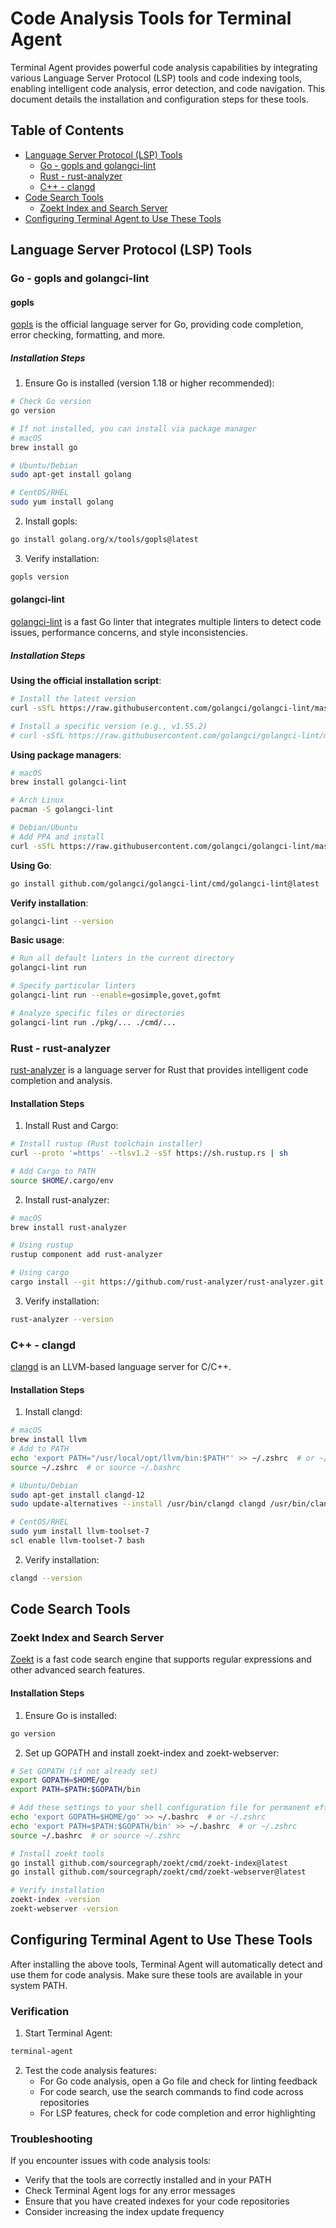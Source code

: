 # Code Analysis Tools for Terminal Agent

Terminal Agent provides powerful code analysis capabilities by integrating various Language Server Protocol (LSP) tools and code indexing tools, enabling intelligent code analysis, error detection, and code navigation. This document details the installation and configuration steps for these tools.

## Table of Contents

- [Language Server Protocol (LSP) Tools](#language-server-protocol-lsp-tools)
  - [Go - gopls and golangci-lint](#go---gopls-and-golangci-lint)
  - [Rust - rust-analyzer](#rust---rust-analyzer)
  - [C++ - clangd](#c---clangd)
- [Code Search Tools](#code-search-tools)
  - [Zoekt Index and Search Server](#zoekt-index-and-search-server)
- [Configuring Terminal Agent to Use These Tools](#configuring-terminal-agent-to-use-these-tools)

## Language Server Protocol (LSP) Tools

### Go - gopls and golangci-lint

#### gopls

[gopls](https://github.com/golang/tools/tree/master/gopls) is the official language server for Go, providing code completion, error checking, formatting, and more.

##### Installation Steps

1. Ensure Go is installed (version 1.18 or higher recommended):

```bash
# Check Go version
go version

# If not installed, you can install via package manager
# macOS
brew install go

# Ubuntu/Debian
sudo apt-get install golang

# CentOS/RHEL
sudo yum install golang
```

2. Install gopls:

```bash
go install golang.org/x/tools/gopls@latest
```

3. Verify installation:

```bash
gopls version
```

#### golangci-lint

[golangci-lint](https://github.com/golangci/golangci-lint) is a fast Go linter that integrates multiple linters to detect code issues, performance concerns, and style inconsistencies.

##### Installation Steps

**Using the official installation script**:

```bash
# Install the latest version
curl -sSfL https://raw.githubusercontent.com/golangci/golangci-lint/master/install.sh | sh -s -- -b $(go env GOPATH)/bin

# Install a specific version (e.g., v1.55.2)
# curl -sSfL https://raw.githubusercontent.com/golangci/golangci-lint/master/install.sh | sh -s -- -b $(go env GOPATH)/bin v1.55.2
```

**Using package managers**:

```bash
# macOS
brew install golangci-lint

# Arch Linux
pacman -S golangci-lint

# Debian/Ubuntu
# Add PPA and install
curl -sSfL https://raw.githubusercontent.com/golangci/golangci-lint/master/install.sh | sh -s -- -b /usr/local/bin
```

**Using Go**:

```bash
go install github.com/golangci/golangci-lint/cmd/golangci-lint@latest
```

**Verify installation**:

```bash
golangci-lint --version
```

**Basic usage**:

```bash
# Run all default linters in the current directory
golangci-lint run

# Specify particular linters
golangci-lint run --enable=gosimple,govet,gofmt

# Analyze specific files or directories
golangci-lint run ./pkg/... ./cmd/...
```

### Rust - rust-analyzer

[rust-analyzer](https://rust-analyzer.github.io/) is a language server for Rust that provides intelligent code completion and analysis.

#### Installation Steps

1. Install Rust and Cargo:

```bash
# Install rustup (Rust toolchain installer)
curl --proto '=https' --tlsv1.2 -sSf https://sh.rustup.rs | sh

# Add Cargo to PATH
source $HOME/.cargo/env
```

2. Install rust-analyzer:

```bash
# macOS
brew install rust-analyzer

# Using rustup
rustup component add rust-analyzer

# Using cargo
cargo install --git https://github.com/rust-analyzer/rust-analyzer.git rust-analyzer
```

3. Verify installation:

```bash
rust-analyzer --version
```

### C++ - clangd

[clangd](https://clangd.llvm.org/) is an LLVM-based language server for C/C++.

#### Installation Steps

1. Install clangd:

```bash
# macOS
brew install llvm
# Add to PATH
echo 'export PATH="/usr/local/opt/llvm/bin:$PATH"' >> ~/.zshrc  # or ~/.bashrc
source ~/.zshrc  # or source ~/.bashrc

# Ubuntu/Debian
sudo apt-get install clangd-12
sudo update-alternatives --install /usr/bin/clangd clangd /usr/bin/clangd-12 100

# CentOS/RHEL
sudo yum install llvm-toolset-7
scl enable llvm-toolset-7 bash
```

2. Verify installation:

```bash
clangd --version
```

## Code Search Tools

### Zoekt Index and Search Server

[Zoekt](https://github.com/sourcegraph/zoekt) is a fast code search engine that supports regular expressions and other advanced search features.

#### Installation Steps

1. Ensure Go is installed:

```bash
go version
```

2. Set up GOPATH and install zoekt-index and zoekt-webserver:

```bash
# Set GOPATH (if not already set)
export GOPATH=$HOME/go
export PATH=$PATH:$GOPATH/bin

# Add these settings to your shell configuration file for permanent effect
echo 'export GOPATH=$HOME/go' >> ~/.bashrc  # or ~/.zshrc
echo 'export PATH=$PATH:$GOPATH/bin' >> ~/.bashrc  # or ~/.zshrc
source ~/.bashrc  # or source ~/.zshrc

# Install zoekt tools
go install github.com/sourcegraph/zoekt/cmd/zoekt-index@latest
go install github.com/sourcegraph/zoekt/cmd/zoekt-webserver@latest

# Verify installation
zoekt-index -version
zoekt-webserver -version
```

## Configuring Terminal Agent to Use These Tools

After installing the above tools, Terminal Agent will automatically detect and use them for code analysis. Make sure these tools are available in your system PATH.

### Verification

1. Start Terminal Agent:

```bash
terminal-agent
```

2. Test the code analysis features:
   - For Go code analysis, open a Go file and check for linting feedback
   - For code search, use the search commands to find code across repositories
   - For LSP features, check for code completion and error highlighting

### Troubleshooting

If you encounter issues with code analysis tools:
   - Verify that the tools are correctly installed and in your PATH
   - Check Terminal Agent logs for any error messages
   - Ensure that you have created indexes for your code repositories
   - Consider increasing the index update frequency
